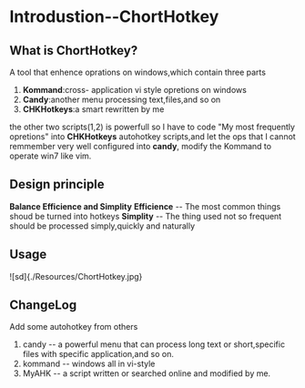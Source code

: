 # Introdustion--ChortHotkey
## What is ChortHotkey?

A tool that enhence oprations on windows,which contain three parts
1. **Kommand**:cross- application vi style opretions on windows
2. **Candy**:another menu processing text,files,and so on
3. **CHKHotkeys**:a smart rewritten by me

the other two scripts(1,2) is powerfull so I have to code "My most frequently opretions" into **CHKHotkeys** autohotkey scripts,and let the ops that I cannot remmember very well configured into **candy**, modify the Kommand to operate win7 like vim.


## Design principle

**Balance Efficience and Simplity**
**Efficience** -- The most common things shoud be turned into hotkeys
**Simplity** -- The thing used not so frequent should be processed simply,quickly and naturally

## Usage

![sd]{./Resources/ChortHotkey.jpg}

## ChangeLog
Add some autohotkey from others 

1. candy --  a powerful menu that can process long text or short,specific files with specific application,and so on.
2. kommand -- windows all in vi-style
3. MyAHK -- a script  written or searched online and modified  by me.
